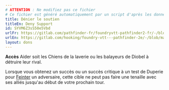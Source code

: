 ```yaml
---
# ATTENTION : Ne modifiez pas ce fichier
# Ce fichier est généré automatiquement par un script d'après les données du module Foundry VTT officiel et de sa traduction
title: Dénier le soutien
titleEn: Deny Support
id: SYVM6Z3sS50e5Vbd
urlFr: https://gitlab.com/pathfinder-fr/foundryvtt-pathfinder2-fr/-/blob/master/data/feats/SYVM6Z3sS50e5Vbd.htm
urlEn: https://gitlab.com/hooking/foundry-vtt---pathfinder-2e/-/blob/master/packs/data/feats.db/deny-support.json
layout: dons
---
```

**Accès** Aider soit les Chiens de la laverie ou les balayeurs de Diobel à détruire leur rival.

Lorsque vous obtenez un succès ou un succès critique à un test de Duperie pour [Feinter](../actions/feinter.html) un adversaire, cette cible ne peut pas faire une tenaille avec ses alliés jusqu'au début de votre prochain tour.
